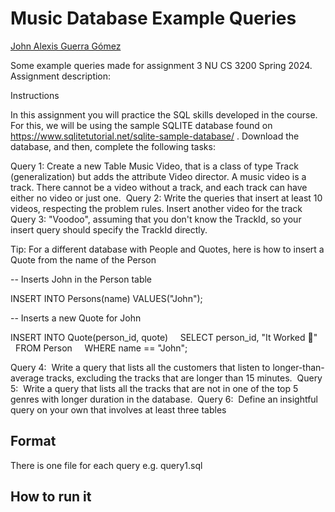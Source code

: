 # Music Database Example Queries

[John Alexis Guerra Gómez](https://johnguerra.co)

Some example queries made for assignment 3 NU CS 3200 Spring 2024. Assignment description:

  Instructions

  In this assignment you will practice the SQL skills developed in the course. For this, we will be using the sample SQLITE database found on https://www.sqlitetutorial.net/sqlite-sample-database/ . Download the database, and then, complete the following tasks:

  Query 1: Create a new Table Music Video, that is a class of type Track (generalization) but adds the attribute Video director. A music video is a track. There cannot be a video without a track, and each track can have either no video or just one. 
  Query 2: Write the queries that insert at least 10 videos, respecting the problem rules. Insert another video for the track
  Query 3: "Voodoo", assuming that you don't know the TrackId, so your insert query should specify the TrackId directly.

  Tip: For a different database with People and Quotes, here is how to insert a Quote from the name of the Person

  -- Inserts John in the Person table

  INSERT INTO Persons(name) VALUES("John");

  -- Inserts a new Quote for John

  INSERT INTO Quote(person_id, quote)
      SELECT person_id, "It Worked 🎉"
      FROM Person
      WHERE name == "John";

  Query 4:  Write a query that lists all the customers that listen to longer-than-average tracks, excluding the tracks that are longer than 15 minutes. 
  Query 5:  Write a query that lists all the tracks that are not in one of the top 5 genres with longer duration in the database. 
  Query 6:  Define an insightful query on your own that involves at least three tables


## Format

There is one file for each query e.g. query1.sql


## How to run it 